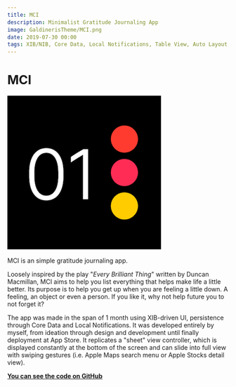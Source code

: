 ```yaml
---
title: MCI
description: Minimalist Gratitude Journaling App
image: GaldinerisTheme/MCI.png
date: 2019-07-30 00:00
tags: XIB/NIB, Core Data, Local Notifications, Table View, Auto Layout, iOS
---
```

# MCI

![MCI Logo](/GaldinerisTheme/mci.png)

MCI is an simple gratitude journaling app. 

Loosely inspired by the play "*Every Brilliant Thing*" written by Duncan Macmillan, MCI aims to help you list everything that helps make life a little better. Its purpose is to help you get up when you are feeling a little down. A feeling, an object or even a person. If you like it, why not help future you to not forget it?

The app was made in the span of 1 month using XIB-driven UI, persistence through Core Data and Local Notifications. It was developed entirely by myself, from ideation through design and development until finally deployment at App Store. It replicates a "sheet" view controller, which is displayed constantly at the bottom of the screen and can slide into full view with swiping gestures (i.e. Apple Maps search menu or Apple Stocks detail view).

**[You can see the code on GitHub](https://github.com/Galdineris/MCI)**

